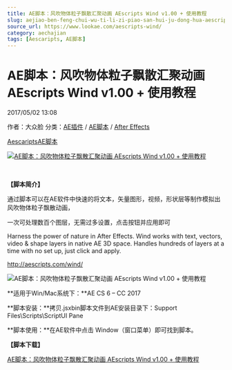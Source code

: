 ```yaml
---
title: AE脚本：风吹物体粒子飘散汇聚动画 AEscripts Wind v1.00 + 使用教程
slug: aejiao-ben-feng-chui-wu-ti-li-zi-piao-san-hui-ju-dong-hua-aescripts-wind-v1-00-shi-yong-jiao-cheng
source_url: https://www.lookae.com/aescripts-wind/
category: aechajian
tags: [Aescaripts, AE脚本]
---
```

# AE脚本：风吹物体粒子飘散汇聚动画 AEscripts Wind v1.00 + 使用教程

2017/05/02 13:08

作者：大众脸
分类：[AE插件](https://www.lookae.com/after-effects/aechajian/) / [AE脚本](https://www.lookae.com/after-effects/aescripts/) / [After Effects](https://www.lookae.com/after-effects/)

[Aescaripts](https://www.lookae.com/tag/aescaripts/)[AE脚本](https://www.lookae.com/tag/ae%e8%84%9a%e6%9c%ac/)

[![AE脚本：风吹物体粒子飘散汇聚动画 AEscripts Wind v1.00 + 使用教程](https://www.lookae.com/wp-content/uploads/2017/05/AEscript-Wind.jpg "AE脚本：风吹物体粒子飘散汇聚动画 AEscripts Wind v1.00 + 使用教程-LookAE.com")](https://www.lookae.com/wp-content/uploads/2017/05/AEscript-Wind.jpg)

﻿

**【脚本简介】**

通过脚本可以在AE软件中快速的将文本，矢量图形，视频，形状层等制作模拟出风吹物体粒子飘散动画，

一次可处理数百个图层，无需过多设置，点击按钮并应用即可

Harness the power of nature in After Effects. Wind works with text, vectors, video & shape layers in native AE 3D space. Handles hundreds of layers at a time with no set up, just click and apply.

http://aescripts.com/wind/

![AE脚本：风吹物体粒子飘散汇聚动画 AEscripts Wind v1.00 + 使用教程](http://aescripts.com/media/catalog/product/c/h/chinese_symbol_peices_out_web_3_1_1_1.gif "AE脚本：风吹物体粒子飘散汇聚动画 AEscripts Wind v1.00 + 使用教程-LookAE.com")

**适用于Win/Mac系统下：**AE CS 6 – CC 2017

**脚本安装：**拷贝.jsxbin脚本文件到AE安装目录下：Support Files\Scripts\ScriptUI Pane

**脚本使用：**在AE软件中点击 Window（窗口菜单）即可找到脚本。

**【脚本下载】**

[AE脚本：风吹物体粒子飘散汇聚动画 AEscripts Wind v1.00 + 使用教程](https://lookae.ctfile.com/fs/680462-201526218)

